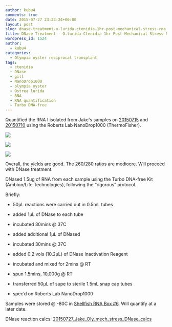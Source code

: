 ```yaml
---
author: kubu4
comments: true
date: 2015-07-27 23:23:24+00:00
layout: post
slug: dnase-treatment-o-lurida-ctenidia-1hr-post-mechanical-stress-rna
title: DNase Treatment - O.lurida Ctenidia 1hr Post-Mechanical Stress RNA
wordpress_id: 1524
author:
  - kubu4
categories:
  - Olympia oyster reciprocal transplant
tags:
  - ctenidia
  - DNase
  - gill
  - NanoDrop1000
  - olympia oyster
  - Ostrea lurida
  - RNA
  - RNA quantification
  - Turbo DNA-free
---
```


Quantified the RNA I isolated from Jake's samples on [20150715](2015/07/15/rna-isolation-o-lurida-ctenidia-1hr-post-mechanical-stress-2.html) and [20150710](2015/07/10/rna-isolation-o-lurida-ctenidia-1hr-post-mechanical-stress.html) using the Roberts Lab NanoDrop1000 (ThermoFisher).

[![](http://eagle.fish.washington.edu/Arabidopsis/20150727_Oly_ctenidia_RNA_mech_stress_ODs.JPG)](http://eagle.fish.washington.edu/Arabidopsis/20150727_Oly_ctenidia_RNA_mech_stress_ODs.JPG)



[![](http://eagle.fish.washington.edu/Arabidopsis/20150727_Oly_ctenidia_RNA_mech_stress_plots_01.JPG)](http://eagle.fish.washington.edu/Arabidopsis/20150727_Oly_ctenidia_RNA_mech_stress_plots_01.JPG)



[![](http://eagle.fish.washington.edu/Arabidopsis/20150727_Oly_ctenidia_RNA_mech_stress_plots_02.JPG)](http://eagle.fish.washington.edu/Arabidopsis/20150727_Oly_ctenidia_RNA_mech_stress_plots_02.JPG)



Overall, the yields are good. The 260/280 ratios are mediocre. Will proceed with DNase treatment.

DNased 1.5ug of RNA from each sample using the Turbo DNA-free Kit (Ambion/Life Technologies), following the “rigorous” protocol.

Briefly:




    
  * 50μL reactions were carried out in 0.5mL tubes

    
  * added 1μL of DNase to each tube

    
  * incubated 30mins @ 37C

    
  * added additional 1μL of DNased

    
  * incubated 30mins @ 37C

    
  * added 0.2 vols (10.2μL) of DNase Inactivation Reagent

    
  * incubated and mixed for 2mins @ RT

    
  * spun 1.5mins, 10,000g @ RT

    
  * transferred 50μL of supe to sterile 1.5mL snap cap tubes

    
  * spec’d on Roberts Lab NanoDrop1000



Samples were stored @ -80C in [Shellfish RNA Box #6](https://docs.google.com/spreadsheets/d/1ax6C-muxUTXxFEtfWdswBvueLhmxZzmwZcO2ur-0q-Q/edit?usp=sharing). Will quantify at a later date.

DNase reaction calcs: [20150727_Jake_Oly_mech_stress_DNase_calcs](https://docs.google.com/spreadsheets/d/1o5Ri2POi4R-ZsPGQvT4AFgl6CK8lsdID74GwE7ZJjFI/edit?usp=sharing)




